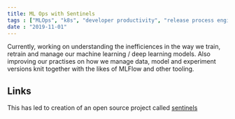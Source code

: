 ```yaml
---
title: ML Ops with Sentinels
tags : ["MLOps", "k8s", "developer productivity", "release process engineering"]
date : "2019-11-01"
---
```


Currently, working on understanding the inefficiences in the way we train, retrain and manage our machine learning / deep learning models. Also improving our practises on how we manage data, model and experiment versions knit together with the likes of MLFlow and other tooling.

## Links 

This has led to creation of an open source project called [sentinels](https://github.com/deep-learning-for-humans/sentinels)

